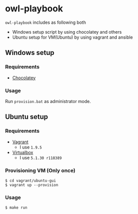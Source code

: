 owl-playbook
============

`owl-playbook` includes as following both

* Windows setup script by using chocolatey and others
* Ubuntu setup for VM(Ubuntu) by using vagrant and ansible


Windows setup
-------------

### Requirements

* [Chocolatey](https://chocolatey.org/)

### Usage

Run `provision.bat` as administrator mode.


Ubuntu setup
------------

### Requirements

* [Vagrant](https://www.vagrantup.com/)
  * I use `1.9.5`
* [Virtualbox](https://www.virtualbox.org/)
  * I use `5.1.30 r118389`

### Provisioning VM (Only once)

```
$ cd vagrant/ubuntu-gui
$ vagrant up --provision
```

### Usage

```
$ make run
```

